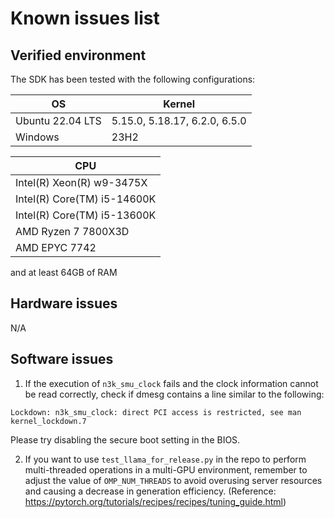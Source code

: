 # Known issues list

## Verified environment
The SDK has been tested with the following configurations:

| OS | Kernel |
|----|--------|
| Ubuntu 22.04 LTS | 5.15.0, 5.18.17, 6.2.0, 6.5.0 |
| Windows | 23H2 |


| CPU |
|-----|
|Intel(R) Xeon(R) w9-3475X|
|Intel(R) Core(TM) i5-14600K|
|Intel(R) Core(TM) i5-13600K|
|AMD Ryzen 7 7800X3D|
|AMD EPYC 7742|


and at least 64GB of RAM

## Hardware issues
N/A

## Software issues
1. If the execution of `n3k_smu_clock` fails and the clock information cannot be read correctly, check if dmesg contains a line similar to the following:
```
Lockdown: n3k_smu_clock: direct PCI access is restricted, see man kernel_lockdown.7
```
Please try disabling the secure boot setting in the BIOS.

2. If you want to use `test_llama_for_release.py` in the repo to perform multi-threaded operations in a multi-GPU environment, remember to adjust the value of `OMP_NUM_THREADS` to avoid overusing server resources and causing a decrease in generation efficiency. (Reference: https://pytorch.org/tutorials/recipes/recipes/tuning_guide.html)
